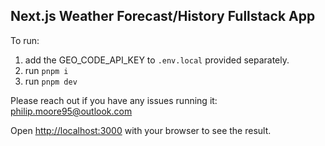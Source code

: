 ## Next.js Weather Forecast/History Fullstack App

To run:

1. add the GEO_CODE_API_KEY to `.env.local` provided separately.
2. run `pnpm i`
3. run `pnpm dev`

Please reach out if you have any issues running it: philip.moore95@outlook.com

Open [http://localhost:3000](http://localhost:3000) with your browser to see the result.
